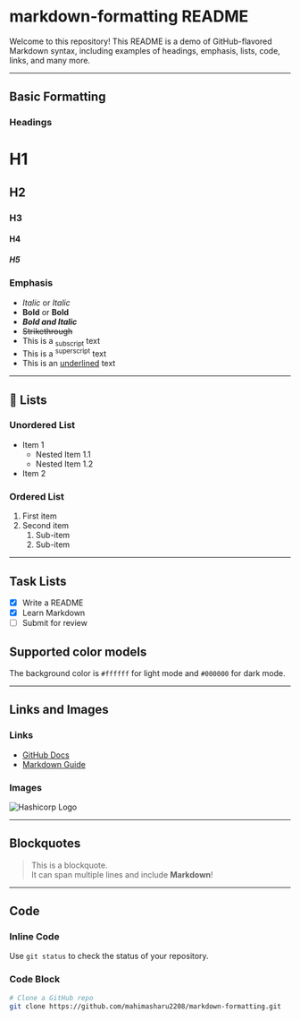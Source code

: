 # markdown-formatting README

Welcome to this repository! 
This README is a demo of GitHub-flavored Markdown syntax, including examples of headings, emphasis, lists, code, links, and many more.

---

## Basic Formatting

### Headings
# H1  
## H2  
### H3  
#### H4  
##### H5

### Emphasis
- *Italic* or _Italic_
- **Bold** or __Bold__
- ***Bold and Italic***
- ~~Strikethrough~~
- This is a <sub>subscript</sub> text
- This is a <sup>superscript</sup> text
- This is an <ins>underlined</ins> text

---

## 🧾 Lists

### Unordered List

- Item 1
  - Nested Item 1.1
  - Nested Item 1.2
- Item 2

### Ordered List

1. First item
2. Second item
   1. Sub-item
   2. Sub-item

---

## Task Lists

- [x] Write a README
- [x] Learn Markdown
- [ ] Submit for review

## Supported color models
The background color is `#ffffff` for light mode and `#000000` for dark mode.

---

## Links and Images

### Links

- [GitHub Docs](https://docs.github.com)
- [Markdown Guide](https://www.markdownguide.org)

### Images

![Hashicorp Logo](https://markdown-here.com/img/icon256.png)


---

## Blockquotes

> This is a blockquote.  
> It can span multiple lines and include **Markdown**!

---

## Code

### Inline Code

Use `git status` to check the status of your repository.

### Code Block

```bash
# Clone a GitHub repo
git clone https://github.com/mahimasharu2208/markdown-formatting.git
